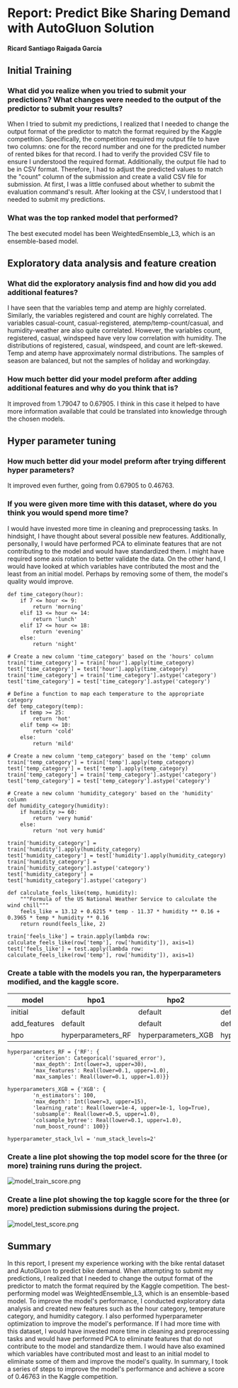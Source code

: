 # Report: Predict Bike Sharing Demand with AutoGluon Solution
#### Ricard Santiago Raigada García

## Initial Training
### What did you realize when you tried to submit your predictions? What changes were needed to the output of the predictor to submit your results?

When I tried to submit my predictions, I realized that I needed to change the output format of the predictor to match the format required by the Kaggle competition. Specifically, the competition required my output file to have two columns: one for the record number and one for the predicted number of rented bikes for that record. I had to verify the provided CSV file to ensure I understood the required format. Additionally, the output file had to be in CSV format. Therefore, I had to adjust the predicted values to match the "count" column of the submission and create a valid CSV file for submission. At first, I was a little confused about whether to submit the evaluation command's result. After looking at the CSV, I understood that I needed to submit my predictions.

### What was the top ranked model that performed?

The best executed model has been WeightedEnsemble_L3, which is an ensemble-based model.

## Exploratory data analysis and feature creation
### What did the exploratory analysis find and how did you add additional features?
I have seen that the variables temp and atemp are highly correlated. Similarly, the variables registered and count are highly correlated. The variables casual-count, casual-registered, atemp/temp-count/casual, and humidity-weather are also quite correlated. However, the variables count, registered, casual, windspeed have very low correlation with humidity. The distributions of registered, casual, windspeed, and count are left-skewed. Temp and atemp have approximately normal distributions. The samples of season are balanced, but not the samples of holiday and workingday.

### How much better did your model preform after adding additional features and why do you think that is?
It improved from 1.79047 to 0.67905. I think in this case it helped to have more information available that could be translated into knowledge through the chosen models.

## Hyper parameter tuning
### How much better did your model preform after trying different hyper parameters?
It improved even further, going from 0.67905 to 0.46763.


### If you were given more time with this dataset, where do you think you would spend more time?
I would have invested more time in cleaning and preprocessing tasks. In hindsight, I have thought about several possible new features. Additionally, personally, I would have performed PCA to eliminate features that are not contributing to the model and would have standardized them. I might have required some axis rotation to better validate the data. On the other hand, I would have looked at which variables have contributed the most and the least from an initial model. Perhaps by removing some of them, the model's quality would improve.


```{Python}
def time_category(hour):
    if 7 <= hour <= 9:
        return 'morning'
    elif 13 <= hour <= 14:
        return 'lunch'
    elif 17 <= hour <= 18:
        return 'evening'
    else:
        return 'night'

# Create a new column 'time_category' based on the 'hours' column
train['time_category'] = train['hour'].apply(time_category)
test['time_category'] = test['hour'].apply(time_category)
train['time_category'] = train['time_category'].astype('category')
test['time_category'] = test['time_category'].astype('category')

# Define a function to map each temperature to the appropriate category
def temp_category(temp):
    if temp >= 25:
        return 'hot'
    elif temp <= 10:
        return 'cold'
    else:
        return 'mild'

# Create a new column 'temp_category' based on the 'temp' column
train['temp_category'] = train['temp'].apply(temp_category)
test['temp_category'] = test['temp'].apply(temp_category)
train['temp_category'] = train['temp_category'].astype('category')
test['temp_category'] = test['temp_category'].astype('category')

# Create a new column 'humidity_category' based on the 'humidity' column
def humidity_category(humidity):
    if humidity >= 60:
        return 'very humid'
    else:
        return 'not very humid'

train['humidity_category'] = train['humidity'].apply(humidity_category)
test['humidity_category'] = test['humidity'].apply(humidity_category)
train['humidity_category'] = train['humidity_category'].astype('category')
test['humidity_category'] = test['humidity_category'].astype('category')

def calculate_feels_like(temp, humidity):
    """Formula of the US National Weather Service to calculate the wind chill"""
    feels_like = 13.12 + 0.6215 * temp - 11.37 * humidity ** 0.16 + 0.3965 * temp * humidity ** 0.16
    return round(feels_like, 2)

train['feels_like'] = train.apply(lambda row: calculate_feels_like(row['temp'], row['humidity']), axis=1)
test['feels_like'] = test.apply(lambda row: calculate_feels_like(row['temp'], row['humidity']), axis=1)
```

### Create a table with the models you ran, the hyperparameters modified, and the kaggle score.
|model|hpo1|hpo2|hpo3|score|
|--|--|--|--|--|
|initial|default|default|default|1.79047|
|add_features|default|default|default|0.67905|
|hpo|hyperparameters_RF|hyperparameters_XGB|hyperparameter_stack_lvl|0.46763|
        
```{Python}
hyperparameters_RF = {'RF': {
        'criterion': Categorical('squared_error'),
        'max_depth': Int(lower=3, upper=30),
        'max_features': Real(lower=0.1, upper=1.0),
        'max_samples': Real(lower=0.1, upper=1.0)}}

hyperparameters_XGB = {'XGB': {
        'n_estimators': 100,
        'max_depth': Int(lower=3, upper=15),
        'learning_rate': Real(lower=1e-4, upper=1e-1, log=True),
        'subsample': Real(lower=0.5, upper=1.0),
        'colsample_bytree': Real(lower=0.1, upper=1.0),
        'num_boost_round': 100}}
    
hyperparameter_stack_lvl = 'num_stack_levels=2'
```

### Create a line plot showing the top model score for the three (or more) training runs during the project.


![model_train_score.png](img/modelo_train_score.png)

### Create a line plot showing the top kaggle score for the three (or more) prediction submissions during the project.


![model_test_score.png](img/modelo_test_score.png)

## Summary

In this report, I present my experience working with the bike rental dataset and AutoGluon to predict bike demand. When attempting to submit my predictions, I realized that I needed to change the output format of the predictor to match the format required by the Kaggle competition. The best-performing model was WeightedEnsemble_L3, which is an ensemble-based model. To improve the model's performance, I conducted exploratory data analysis and created new features such as the hour category, temperature category, and humidity category. I also performed hyperparameter optimization to improve the model's performance. If I had more time with this dataset, I would have invested more time in cleaning and preprocessing tasks and would have performed PCA to eliminate features that do not contribute to the model and standardize them. I would have also examined which variables have contributed most and least to an initial model to eliminate some of them and improve the model's quality. In summary, I took a series of steps to improve the model's performance and achieve a score of 0.46763 in the Kaggle competition.
